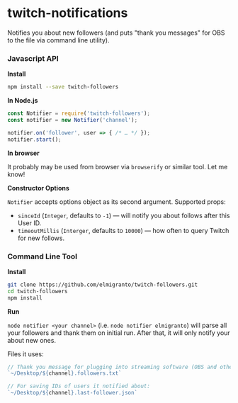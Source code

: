 # twitch-notifications

Notifies you about new followers (and puts "thank you messages" for OBS to the file via command line utility).

### Javascript API

**Install**

``` bash
npm install --save twitch-followers
```

**In Node.js**

``` js
const Notifier = require('twitch-followers');
const notifier = new Notifier('channel');

notifier.on('follower', user => { /* … */ });
notifier.start();
```

**In browser**

It probably may be used from browser via `browserify` or similar tool. Let me know!

**Constructor Options**

`Notifier` accepts options object as its second argument. Supported props:

- `sinceId` (`Integer`, defaults to `-1`) — will notify you about follows after this User ID.
- `timeoutMillis` (`Interger`, defaults to `10000`) — how often to query Twitch for new follows.

### Command Line Tool

**Install**

``` bash
git clone https://github.com/elmigranto/twitch-followers.git
cd twitch-followers
npm install
```

**Run**

`node notifier <your channel>` (i.e. `node notifier elmigranto`) will parse all your followers and thank them on initial run. After that, it will only notify your about new ones.

Files it uses:

``` js
// Thank you message for plugging into streaming software (OBS and others):
`~/Desktop/${channel}.followers.txt`

// For saving IDs of users it notified about:
`~/Desktop/${channel}.last-follower.json`
```
